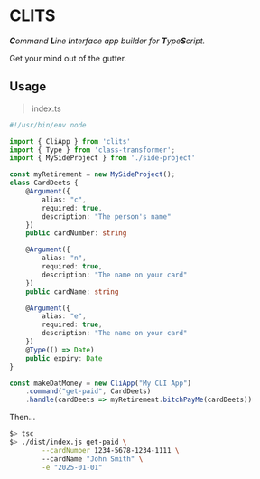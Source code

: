 # CLITS

_**C**ommand **L**ine **I**nterface app builder for **T**ype**S**cript._

Get your mind out of the gutter.

## Usage

> index.ts
```typescript
#!/usr/bin/env node

import { CliApp } from 'clits'
import { Type } from 'class-transformer';
import { MySideProject } from './side-project'

const myRetirement = new MySideProject();
class CardDeets {
    @Argument({
        alias: "c",
        required: true,
        description: "The person's name"
    })
    public cardNumber: string

    @Argument({
        alias: "n",
        required: true,
        description: "The name on your card"
    })
    public cardName: string

    @Argument({
        alias: "e",
        required: true,
        description: "The name on your card"
    })
    @Type(() => Date)
    public expiry: Date
}

const makeDatMoney = new CliApp("My CLI App")
    .command("get-paid", CardDeets)
    .handle(cardDeets => myRetirement.bitchPayMe(cardDeets))

```

Then...
```bash
$> tsc
$> ./dist/index.js get-paid \
        --cardNumber 1234-5678-1234-1111 \  
        --cardName "John Smith" \
        -e "2025-01-01"

```